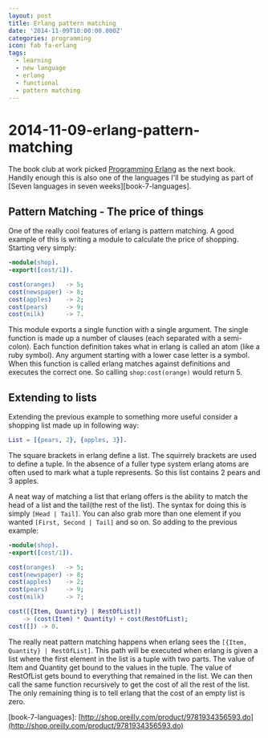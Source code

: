```yaml
---
layout: post
title: Erlang pattern matching
date: '2014-11-09T10:00:00.000Z'
categories: programming
icon: fab fa-erlang
tags:
  - learning
  - new language
  - erlang
  - functional
  - pattern matching
---
```


# 2014-11-09-erlang-pattern-matching

The book club at work picked [Programming Erlang](http://www.amazon.co.uk/dp/B00I9GR4TW/ref=pe_385721_48721101_TE_M1T1DP) as the next book. Handily enough this is also one of the languages I'll be studying as part of \[Seven languages in seven weeks\]\[book-7-languages\].

## Pattern Matching - The price of things

One of the really cool features of erlang is pattern matching. A good example of this is writing a module to calculate the price of shopping. Starting very simply:

```erlang
-module(shop).
-export([cost/1]).

cost(oranges)   -> 5;
cost(newspaper) -> 8;
cost(apples)    -> 2;
cost(pears)     -> 9;
cost(milk)      -> 7.
```

This module exports a single function with a single argument. The single function is made up a number of clauses \(each separated with a semi-colon\). Each function definition takes what in erlang is called an atom \(like a ruby symbol\). Any argument starting with a lower case letter is a symbol. When this function is called erlang matches against definitions and executes the correct one. So calling `shop:cost(orange)` would return 5.

## Extending to lists

Extending the previous example to something more useful consider a shopping list made up in following way:

```erlang
List = [{pears, 2}, {apples, 3}].
```

The square brackets in erlang define a list. The squirrely brackets are used to define a tuple. In the absence of a fuller type system erlang atoms are often used to mark what a tuple represents. So this list contains 2 pears and 3 apples.

A neat way of matching a list that erlang offers is the ability to match the head of a list and the tail\(the rest of the list\). The syntax for doing this is simply `[Head | Tail]`. You can also grab more than one element if you wanted `[First, Second | Tail]` and so on. So adding to the previous example:

```erlang
-module(shop).
-export([cost/1]).

cost(oranges)   -> 5;
cost(newspaper) -> 8;
cost(apples)    -> 2;
cost(pears)     -> 9;
cost(milk)      -> 7;

cost([{Item, Quantity} | RestOfList])
    -> (cost(Item) * Quantity) + cost(RestOfList);
cost([]) -> 0.
```

The really neat pattern matching happens when erlang sees the `[{Item, Quantity} | RestOfList]`. This path will be executed when erlang is given a list where the first element in the list is a tuple with two parts. The value of Item and Quantity get bound to the values in the tuple. The value of RestOfList gets bound to everything that remained in the list. We can then call the same function recursively to get the cost of all the rest of the list. The only remaining thing is to tell erlang that the cost of an empty list is zero.

\[book-7-languages\]: [http://shop.oreilly.com/product/9781934356593.do](http://shop.oreilly.com/product/9781934356593.do)

